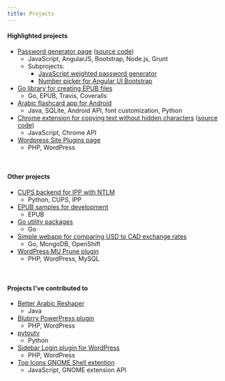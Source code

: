 ```yaml
---
title: Projects
---
```


#### Highlighted projects
- [Password generator page](http://bmaupin.github.io/passgen/) ([source code](https://github.com/bmaupin/bmaupin.github.io))
  - JavaScript, AngularJS, Bootstrap, Node.js, Grunt
  - Subprojects:
    - [JavaScript weighted password generator](https://github.com/bmaupin/weighted-password-generator)
    - [Number picker for Angular UI Bootstrap](https://github.com/bmaupin/angular-bootstrap-numberpicker)
- [Go library for creating EPUB files](https://github.com/bmaupin/go-epub)
  - Go, EPUB, Travis, Coveralls
- [Arabic flashcard app for Android](https://github.com/bmaupin/android-arabic-flashcards)
  - Java, SQLite, Android API, font customization, Python
- [Chrome extension for copying text without hidden characters](https://chrome.google.com/webstore/detail/copy-without-hidden-chara/kdlmljhnfhdgngjpimpahgomefdlndle) ([source code](https://github.com/bmaupin/chrome-copy-without-hidden-characters))
  - JavaScript, Chrome API
- [Wordpress Site Plugins page](https://github.com/bmaupin/wordpress-site-plugins)
  - PHP, WordPress

<br>


#### Other projects
- [CUPS backend for IPP with NTLM](https://github.com/bmaupin/cups-ntlm)
  - Python, CUPS, IPP
- [EPUB samples for development](https://github.com/bmaupin/epub-samples)
  - EPUB
- [Go utility packages](https://github.com/bmaupin/go-util)
  - Go
- [Simple webapp for comparing USD to CAD exchange rates](https://github.com/bmaupin/usdtocad)
  - Go, MongoDB, OpenShift
- [WordPress MU Prune plugin](https://github.com/bmaupin/junkpile/tree/master/php/wpmu-prune)
  - PHP, WordPress, MySQL

<br>


#### Projects I've contributed to
- [Better Arabic Reshaper](https://github.com/agawish/Better-Arabic-Reshaper)
  - Java
- [Blubrry PowerPress plugin](https://wordpress.org/plugins/powerpress/)
  - PHP, WordPress
- [pytoutv](https://github.com/bvanheu/pytoutv)
  - Python
- [Sidebar Login plugin for WordPress](https://github.com/mikejolley/sidebar-login)
  - PHP, WordPress
- [Top Icons GNOME Shell extention](https://github.com/wincinderith/topicons)
  - JavaScript, GNOME extension API
